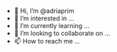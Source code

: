 - 👋 Hi, I’m @adriaprim
- 👀 I’m interested in ...
- 🌱 I’m currently learning ...
- 💞️ I’m looking to collaborate on ...
- 📫 How to reach me ...

<!---
adriaprim/adriaprim is a ✨ special ✨ repository because its `README.md` (this file) appears on your GitHub profile.
You can click the Preview link to take a look at your changes.
--->

